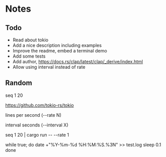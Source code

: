# Notes

## Todo
* Read about tokio
* Add a nice description including examples
* Improve the readme, embed a terminal demo
* Add some tests
* Add author, https://docs.rs/clap/latest/clap/_derive/index.html
* Allow using interval instead of rate



## Random
seq 1 20

https://github.com/tokio-rs/tokio


lines per second (--rate N)

interval seconds (--interval X)



seq 1 20 | cargo run -- --rate 1





while true; do
    date +"%Y-%m-%d %H:%M:%S.%3N" >> test.log
    sleep 0.1
done
